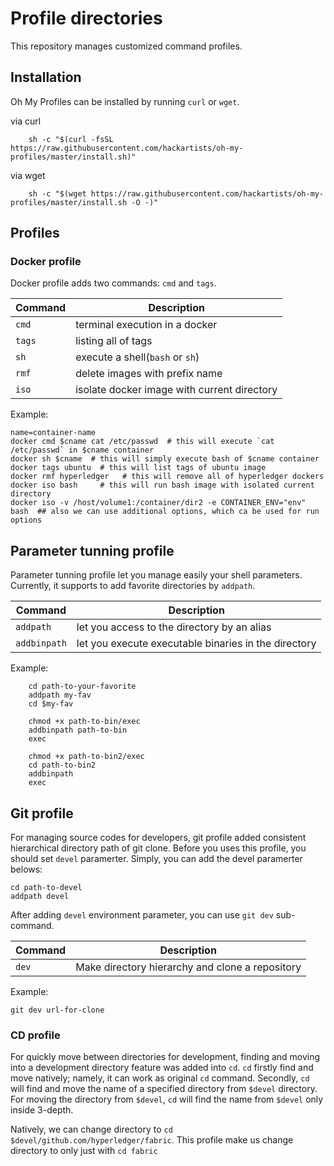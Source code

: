 # Profile directories

This repository manages customized command profiles.

## Installation
Oh My Profiles can be installed by running `curl` or `wget`.

via curl

``` shell
    sh -c "$(curl -fsSL https://raw.githubusercontent.com/hackartists/oh-my-profiles/master/install.sh)"
```

via wget

``` shell
    sh -c "$(wget https://raw.githubusercontent.com/hackartists/oh-my-profiles/master/install.sh -O -)"
```

## Profiles


### Docker profile

Docker profile adds two commands: `cmd` and `tags`.


| Command | Description                    |
|---------|--------------------------------|
| `cmd`   | terminal execution in a docker |
| `tags`  | listing all of tags            | 
| `sh`    | execute a shell(`bash` or `sh`)|
| `rmf`   | delete images with prefix name |
| `iso`   | isolate docker image with current directory | 

Example:

``` shell
name=container-name
docker cmd $cname cat /etc/passwd  # this will execute `cat /etc/passwd` in $cname container
docker sh $cname  # this will simply execute bash of $cname container
docker tags ubuntu  # this will list tags of ubuntu image
docker rmf hyperledger   # this will remove all of hyperledger dockers
docker iso bash     # this will run bash image with isolated current directory
docker iso -v /host/volume1:/container/dir2 -e CONTAINER_ENV="env" bash  ## also we can use additional options, which ca be used for run options
```

## Parameter tunning profile

Parameter tunning profile let you manage easily your shell parameters. 
Currently, it supports to add favorite directories by `addpath`.

| Command | Description                    |
|---------|--------------------------------|
| `addpath`   | let you access to the directory by an alias |
| `addbinpath`   | let you execute executable binaries in the directory |

Example:

``` shell
    cd path-to-your-favorite
    addpath my-fav
    cd $my-fav
    
    chmod +x path-to-bin/exec
    addbinpath path-to-bin
    exec
    
    chmod +x path-to-bin2/exec
    cd path-to-bin2
    addbinpath
    exec
```

## Git profile
For managing source codes for developers, git profile added consistent hierarchical directory path of git clone.
Before you uses this profile, you should set `devel` paramerter. 
Simply, you can add the devel paramerter belows:

``` shell
cd path-to-devel
addpath devel
```

After adding `devel` environment parameter, you can use `git dev` sub-command.

| Command | Description                    |
|---------|--------------------------------|
| `dev`   | Make directory hierarchy and clone a repository |

Example:

``` shell
git dev url-for-clone
```

### CD profile
For quickly move between directories for development, finding and moving into a development directory feature was added into `cd`.
`cd` firstly find and move natively; namely, it can work as original `cd` command.
Secondly, `cd` will find and move the name of a specified directory from `$devel` directory.
For moving the directory from `$devel`, `cd` will find the name from `$devel` only inside 3-depth.

Natively, we can change directory to `cd $devel/github.com/hyperledger/fabric`.
This profile make us change directory to only just with `cd fabric`
